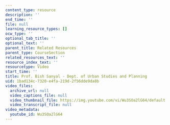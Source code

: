 ```yaml
---
content_type: resource
description: ''
end_time: ''
file: null
learning_resource_types: []
ocw_type: ''
optional_tab_title: ''
optional_text: ''
parent_title: Related Resources
parent_type: CourseSection
related_resources_text: ''
resource_index_text: ''
resourcetype: Video
start_time: ''
title: Prof. Bish Sanyal - Dept. of Urban Studies and Planning
uid: 1bad134c-7320-e4fa-219d-2f56dde9da8b
video_files:
  archive_url: null
  video_captions_file: null
  video_thumbnail_file: https://img.youtube.com/vi/Wu3SOa2lG64/default.jpg
  video_transcript_file: null
video_metadata:
  youtube_id: Wu3SOa2lG64
---
```

